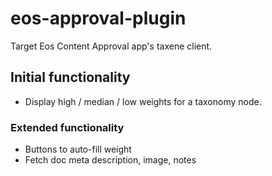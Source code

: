# eos-approval-plugin
Target Eos Content Approval app's taxene client.

## Initial functionality
- Display high / median / low weights for a taxonomy node.

### Extended functionality
- Buttons to auto-fill weight
- Fetch doc meta description, image, notes
